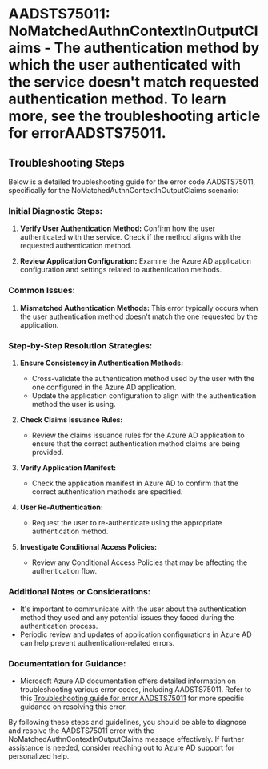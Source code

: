 
# AADSTS75011: NoMatchedAuthnContextInOutputClaims - The authentication method by which the user authenticated with the service doesn't match requested authentication method. To learn more, see the troubleshooting article for errorAADSTS75011.


## Troubleshooting Steps
Below is a detailed troubleshooting guide for the error code AADSTS75011, specifically for the NoMatchedAuthnContextInOutputClaims scenario:

### Initial Diagnostic Steps:
1. **Verify User Authentication Method:** Confirm how the user authenticated with the service. Check if the method aligns with the requested authentication method.
   
2. **Review Application Configuration:** Examine the Azure AD application configuration and settings related to authentication methods.

### Common Issues:
1. **Mismatched Authentication Methods:** This error typically occurs when the user authentication method doesn't match the one requested by the application.

### Step-by-Step Resolution Strategies:
1. **Ensure Consistency in Authentication Methods:**
   - Cross-validate the authentication method used by the user with the one configured in the Azure AD application.
   - Update the application configuration to align with the authentication method the user is using.

2. **Check Claims Issuance Rules:**
   - Review the claims issuance rules for the Azure AD application to ensure that the correct authentication method claims are being provided.

3. **Verify Application Manifest:**
   - Check the application manifest in Azure AD to confirm that the correct authentication methods are specified.

4. **User Re-Authentication:**
   - Request the user to re-authenticate using the appropriate authentication method.

5. **Investigate Conditional Access Policies:**
   - Review any Conditional Access Policies that may be affecting the authentication flow.

### Additional Notes or Considerations:
- It's important to communicate with the user about the authentication method they used and any potential issues they faced during the authentication process.
- Periodic review and updates of application configurations in Azure AD can help prevent authentication-related errors.

### Documentation for Guidance:
- Microsoft Azure AD documentation offers detailed information on troubleshooting various error codes, including AADSTS75011. Refer to this [Troubleshooting guide for error AADSTS75011](https://docs.microsoft.com/en-us/azure/active-directory/develop/troubleshoot-errors-no-matched-authn-context#in-output-claims) for more specific guidance on resolving this error.

By following these steps and guidelines, you should be able to diagnose and resolve the AADSTS75011 error with the NoMatchedAuthnContextInOutputClaims message effectively. If further assistance is needed, consider reaching out to Azure AD support for personalized help.